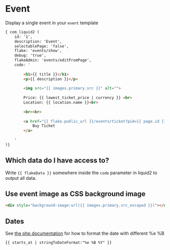 # Event

Display a single event in your `event` template

```html
{ com_liquid2 (
	id: '1',
	description: 'Event',
	selectablePage: 'false',
	flake: 'events/show',
	debug: 'true',
	flakeAdmin: 'events/editFromPage',
	code: '
		
		<h1>{{ title }}</h1>
		<p>{{ description }}</p>
		
		<img src="{{ images.primary.src }}" alt="">
	
		Price: {{ lowest_ticket_price | currency }} <br>
		Location: {{ location.name }}<br>
		
		<br><br>
		
		<a href="{{ flake.public_url }}/events/ticket?pid={{ page.id }}&amp;{{ currentQueryString }}">
			Buy Ticket
		</a>	
		
	'
)}
```

## Which data do I have access to?

Write ```{{ flakeData }}``` somewhere inside the `code` parameter in liquid2 to output all data. 

## Use event image as CSS background image

```html
<div style="background-image:url({{ images.primary.src_escaped }})"></div>
```

## Dates

See [the php documentation](http://php.net/manual/en/function.strftime.php) for how to format the date with different %e %B

```
{{ starts_at | stringToDateFormat:"%e %B %Y" }}
```